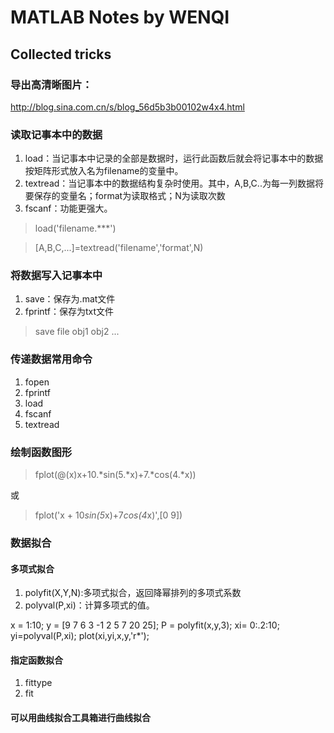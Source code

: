 # MATLAB Notes by WENQI
## Collected tricks

### 导出高清晰图片：
http://blog.sina.com.cn/s/blog_56d5b3b00102w4x4.html

### 读取记事本中的数据
1. load：当记事本中记录的全部是数据时，运行此函数后就会将记事本中的数据按矩阵形式放入名为filename的变量中。
2. textread：当记事本中的数据结构复杂时使用。其中，A,B,C..为每一列数据将要保存的变量名；format为读取格式；N为读取次数
3. fscanf：功能更强大。
> load('filename.***')

> [A,B,C,...]=textread('filename','format',N)

### 将数据写入记事本中
1. save：保存为.mat文件
2. fprintf：保存为txt文件
> save file obj1 obj2 ...

### 传递数据常用命令
1. fopen
2. fprintf
4. load
5. fscanf
4. textread


### 绘制函数图形
> fplot(@(x)x+10.*sin(5.*x)+7.*cos(4.*x))

或
> fplot('x + 10*sin(5*x)+7*cos(4*x)',[0 9])


### **数据拟合**
#### 多项式拟合
1. polyfit(X,Y,N):多项式拟合，返回降幂排列的多项式系数
2. polyval(P,xi)：计算多项式的值。

x = 1:10;
y = [9 7 6 3 -1 2 5 7 20 25];
P = polyfit(x,y,3);
xi= 0:.2:10;
yi=polyval(P,xi);
plot(xi,yi,x,y,'r*');

#### 指定函数拟合
1. fittype
2. fit

#### 可以用曲线拟合工具箱进行曲线拟合 


